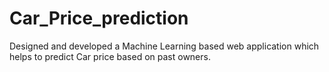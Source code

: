 # Car_Price_prediction
Designed and developed a Machine Learning based web application which helps to predict Car price based on past owners.
